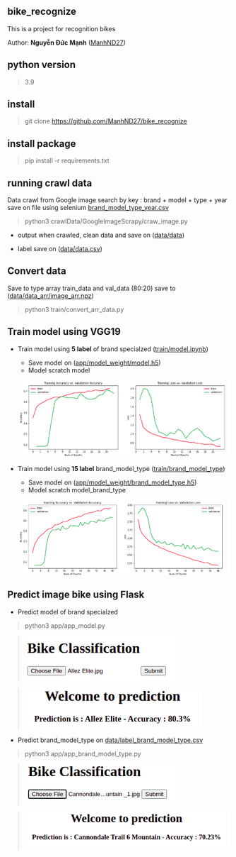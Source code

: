 ## bike_recognize
This is a project for recognition bikes

Author: **Nguyễn Đức Mạnh** ([ManhND27](https://github.com/ManhND27))
## python version 
> 3.9
## install 
> git clone https://github.com/ManhND27/bike_recognize
## install package 
> pip install -r requirements.txt
## running crawl data
Data crawl from Google image search by key : brand + model + type + year save on file 
using selenium
[brand_model_type_year.csv](https://github.com/ManhND27/bike_recognize/blob/main/data/brand_model_type_year.csv)

> python3 crawlData/GoogleImageScrapy/craw_image.py

* output when crawled, clean data and save on  ([data/data](https://drive.google.com/drive/folders/1v_zOi-2UD6Yv9PlGbfwrvTHrs4mTVZi5?usp=sharing))

* label save on ([data/data.csv](https://github.com/ManhND27/bike_recognize/blob/main/data/data.csv))
## Convert data 
Save to type array train_data and val_data (80:20) save to ([data/data_arr/image_arr.npz](https://drive.google.com/file/d/1sEWjH2LCnu6xtAfVW290hUexBBxkNlVf/view?usp=sharing))
> python3 train/convert_arr_data.py 
## Train model using VGG19
* Train model using **5 label** of brand specialzed ([train/model.ipynb](https://www.kaggle.com/codergay99/bike-reconigtion-model))
  * Save model on ([app/model_weight/model.h5](https://drive.google.com/file/d/1JmFmM9aC76SViE6Q54L7HnuBwda7ooFM/view?usp=sharing))
  * Model scratch model
  

  ![](train/model.png)
* Train model using **15 label** brand_model_type ([train/brand_model_type](https://www.kaggle.com/manhnd99/build-model))
  * Save model on ([app/model_weight/brand_model_type.h5](https://drive.google.com/file/d/10hRoFgi4V96tTaXF_35LlLuE3C_z7A31/view?usp=sharing)) 
  * Model scratch model_brand_type
  

  ![](train/brand_model_type.png)

## Predict image bike using Flask
* Predict model of brand specialzed 
> python3 app/app_model.py

> ![](train/predict_model.png)

> ![](train/model_flask.png)
* Predict brand_model_type on [data/label_brand_model_type.csv](https://github.com/ManhND27/bike_recognize/blob/main/data/label_brand_model_type.csv)
> python3 app/app_brand_model_type.py

> ![](train/brand_model_flask.png)

> ![](train/predict_brand_model_type.png)
